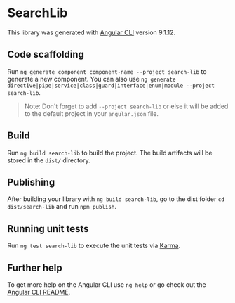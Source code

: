 # SearchLib

This library was generated with [Angular CLI](https://github.com/angular/angular-cli) version 9.1.12.

## Code scaffolding

Run `ng generate component component-name --project search-lib` to generate a new component. You can also use `ng generate directive|pipe|service|class|guard|interface|enum|module --project search-lib`.
> Note: Don't forget to add `--project search-lib` or else it will be added to the default project in your `angular.json` file. 

## Build

Run `ng build search-lib` to build the project. The build artifacts will be stored in the `dist/` directory.

## Publishing

After building your library with `ng build search-lib`, go to the dist folder `cd dist/search-lib` and run `npm publish`.

## Running unit tests

Run `ng test search-lib` to execute the unit tests via [Karma](https://karma-runner.github.io).

## Further help

To get more help on the Angular CLI use `ng help` or go check out the [Angular CLI README](https://github.com/angular/angular-cli/blob/master/README.md).
